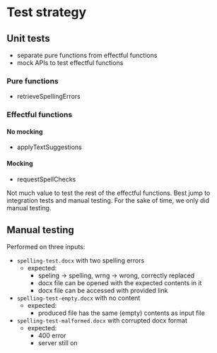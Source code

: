 # Test strategy
## Unit tests
- separate pure functions from effectful functions
- mock APIs to test effectful functions

### Pure functions
- retrieveSpellingErrors

### Effectful functions
#### No mocking
- applyTextSuggestions

#### Mocking
- requestSpellChecks

Not much value to test the rest of the effectful functions. 
Best jump to integration tests and manual testing.
For the sake of time, we only did manual testing.

## Manual testing
Performed on three inputs:
- `spelling-test.docx` with two spelling errors
  - expected: 
    - speling -> spelling, wrng -> wrong, correctly replaced
    - docx file can be opened with the expected contents in it
    - docx file can be accessed with provided link
- `spelling-test-empty.docx` with no content
  - expected:
    - produced file has the same (empty) contents as input file
- `spelling-test-malformed.docx` with corrupted docx format
  - expected:
    - 400 error
    - server still on
